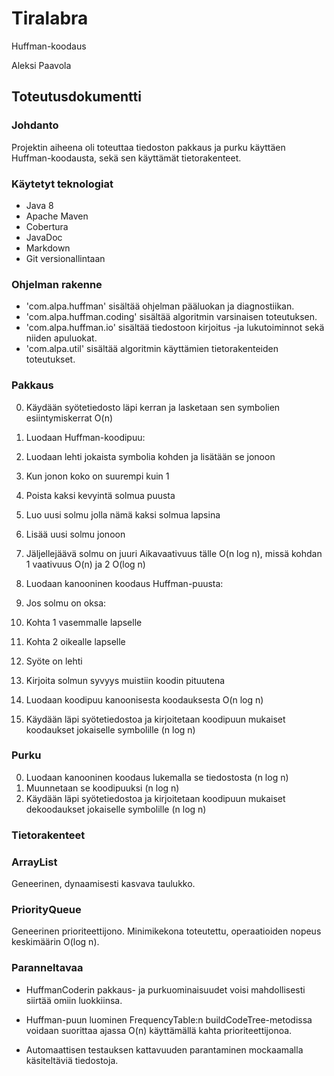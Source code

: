 # Tiralabra

Huffman-koodaus

Aleksi Paavola

## Toteutusdokumentti

### Johdanto

Projektin aiheena oli toteuttaa tiedoston pakkaus ja purku käyttäen
Huffman-koodausta, sekä sen käyttämät tietorakenteet.

### Käytetyt teknologiat

* Java 8
* Apache Maven
* Cobertura
* JavaDoc
* Markdown
* Git versionallintaan

### Ohjelman rakenne

* 'com.alpa.huffman' sisältää ohjelman pääluokan ja diagnostiikan.
* 'com.alpa.huffman.coding' sisältää algoritmin varsinaisen toteutuksen.
* 'com.alpa.huffman.io' sisältää tiedostoon kirjoitus -ja lukutoiminnot sekä niiden apuluokat.
* 'com.alpa.util' sisältää algoritmin käyttämien tietorakenteiden toteutukset.

### Pakkaus

0. Käydään syötetiedosto läpi kerran ja lasketaan sen symbolien esiintymiskerrat O(n)

1. Luodaan Huffman-koodipuu:
 1. Luodaan lehti jokaista symbolia kohden ja lisätään se jonoon
 2. Kun jonon koko on suurempi kuin 1
  1. Poista kaksi kevyintä solmua puusta
  2. Luo uusi solmu jolla nämä kaksi solmua lapsina
  3. Lisää uusi solmu jonoon
 3. Jäljellejäävä solmu on juuri
Aikavaativuus tälle O(n log n), missä kohdan 1 vaativuus O(n) ja 2 O(log n)

2. Luodaan kanooninen koodaus Huffman-puusta:
 1. Jos solmu on oksa:
  1. Kohta 1 vasemmalle lapselle
  2. Kohta 2 oikealle lapselle
 2. Syöte on lehti
  1. Kirjoita solmun syvyys muistiin koodin pituutena

3. Luodaan koodipuu kanoonisesta koodauksesta O(n log n)

4. Käydään läpi syötetiedostoa ja kirjoitetaan koodipuun mukaiset koodaukset
jokaiselle symbolille (n log n)


### Purku

0. Luodaan kanooninen koodaus lukemalla se tiedostosta (n log n)
1. Muunnetaan se koodipuuksi (n log n)
2. Käydään läpi syötetiedostoa ja kirjoitetaan koodipuun mukaiset dekoodaukset
jokaiselle symbolille (n log n)


### Tietorakenteet

### ArrayList

Geneerinen, dynaamisesti kasvava taulukko.

### PriorityQueue

Geneerinen prioriteettijono.
Minimikekona toteutettu, operaatioiden nopeus keskimäärin O(log n).

### Paranneltavaa

* HuffmanCoderin pakkaus- ja purkuominaisuudet voisi mahdollisesti siirtää omiin luokkiinsa.

* Huffman-puun luominen FrequencyTable:n buildCodeTree-metodissa voidaan suorittaa ajassa O(n)
käyttämällä kahta prioriteettijonoa.

* Automaattisen testauksen kattavuuden parantaminen mockaamalla käsiteltäviä tiedostoja.
